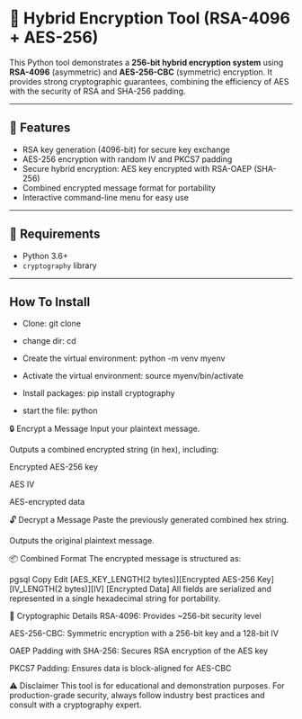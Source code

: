 # 🔐 Hybrid Encryption Tool (RSA-4096 + AES-256)

This Python tool demonstrates a **256-bit hybrid encryption system** using **RSA-4096** (asymmetric) and **AES-256-CBC** (symmetric) encryption. It provides 
strong cryptographic guarantees, combining the efficiency of AES with the security of RSA and SHA-256 padding.

-------------------------------------------------------------------------------------------------------------------------------------------------------------

## 🚀 Features

- RSA key generation (4096-bit) for secure key exchange
- AES-256 encryption with random IV and PKCS7 padding
- Secure hybrid encryption: AES key encrypted with RSA-OAEP (SHA-256)
- Combined encrypted message format for portability
- Interactive command-line menu for easy use
  
---------------------------------------------------------------------------------------------------------------------------------------------------------------

## 🔧 Requirements

- Python 3.6+
- `cryptography` library

--------------------------------------------------------------------------------------------------------------------------------------------------------------

## How To Install 

- Clone:
  git clone

 - change  dir:
   cd

- Create the virtual environment:
    python -m venv myenv

- Activate the virtual environment:
          source myenv/bin/activate

- Install packages:
        pip install cryptography

 - start the file:
    python  

🔒 Encrypt a Message
Input your plaintext message.

Outputs a combined encrypted string (in hex), including:

Encrypted AES-256 key

AES IV

AES-encrypted data

🔓 Decrypt a Message
Paste the previously generated combined hex string.

Outputs the original plaintext message.

📦 Combined Format
The encrypted message is structured as:

pgsql
Copy
Edit
[AES_KEY_LENGTH(2 bytes)][Encrypted AES-256 Key]
[IV_LENGTH(2 bytes)][IV]
[Encrypted Data]
All fields are serialized and represented in a single hexadecimal string for portability.

🔐 Cryptographic Details
RSA-4096: Provides ~256-bit security level

AES-256-CBC: Symmetric encryption with a 256-bit key and a 128-bit IV

OAEP Padding with SHA-256: Secures RSA encryption of the AES key

PKCS7 Padding: Ensures data is block-aligned for AES-CBC

⚠️ Disclaimer
This tool is for educational and demonstration purposes. For production-grade security, always follow industry best practices and consult with a cryptography expert.











  
